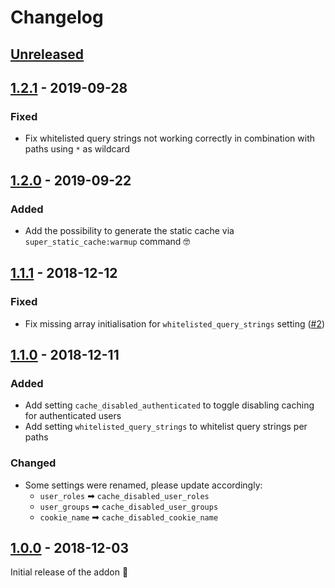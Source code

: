 # Changelog

## [Unreleased]

## [1.2.1] - 2019-09-28

### Fixed

* Fix whitelisted query strings not working correctly in combination with paths using `*` as wildcard

## [1.2.0] - 2019-09-22

### Added

* Add the possibility to generate the static cache via `super_static_cache:warmup` command 🤓

## [1.1.1] - 2018-12-12

### Fixed

* Fix missing array initialisation for `whitelisted_query_strings` setting ([#2](https://github.com/wanze/SuperStaticCache/issues/2))

## [1.1.0] - 2018-12-11

### Added

* Add setting `cache_disabled_authenticated` to toggle disabling caching for authenticated users 
* Add setting `whitelisted_query_strings` to whitelist query strings per paths

### Changed

* Some settings were renamed, please update accordingly:
  * `user_roles` ➡ `cache_disabled_user_roles` 
  * `user_groups` ➡ `cache_disabled_user_groups`
  * `cookie_name` ➡ `cache_disabled_cookie_name`

## [1.0.0] - 2018-12-03

Initial release of the addon 🐣

[Unreleased]: https://github.com/wanze/SuperStaticCache/compare/v1.2.1...HEAD
[1.0.0]: https://github.com/wanze/SuperStaticCache/releases/tag/v1.0.0
[1.1.0]: https://github.com/wanze/SuperStaticCache/releases/tag/v1.1.0
[1.1.1]: https://github.com/wanze/SuperStaticCache/releases/tag/v1.1.1
[1.2.0]: https://github.com/wanze/SuperStaticCache/releases/tag/v1.2.0
[1.2.1]: https://github.com/wanze/SuperStaticCache/releases/tag/v1.2.1
